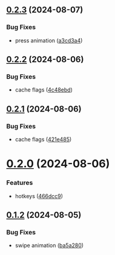 ## [0.2.3](https://github.com/petermihailov/currency-converter/compare/v0.2.2...v0.2.3) (2024-08-07)

### Bug Fixes

- press animation ([a3cd3a4](https://github.com/petermihailov/currency-converter/commit/a3cd3a4d6415420f2104c3da736aa021cf76d840))

## [0.2.2](https://github.com/petermihailov/currency-converter/compare/v0.2.1...v0.2.2) (2024-08-06)

### Bug Fixes

- cache flags ([4c48ebd](https://github.com/petermihailov/currency-converter/commit/4c48ebdab102406af30317c56a3538ab42e98e4d))

## [0.2.1](https://github.com/petermihailov/currency-converter/compare/v0.2.0...v0.2.1) (2024-08-06)

### Bug Fixes

- cache flags ([421e485](https://github.com/petermihailov/currency-converter/commit/421e48534461cab18b1233602161ac095de30354))

# [0.2.0](https://github.com/petermihailov/currency-converter/compare/v0.1.2...v0.2.0) (2024-08-06)

### Features

- hotkeys ([466dcc9](https://github.com/petermihailov/currency-converter/commit/466dcc9cd6c60f6c3f8eaec066e272019281a971))

## [0.1.2](https://github.com/petermihailov/currency-converter/compare/v0.1.1...v0.1.2) (2024-08-05)

### Bug Fixes

- swipe animation ([ba5a280](https://github.com/petermihailov/currency-converter/commit/ba5a280fa0ffa8b800e4fba43196b058f3d62972))
